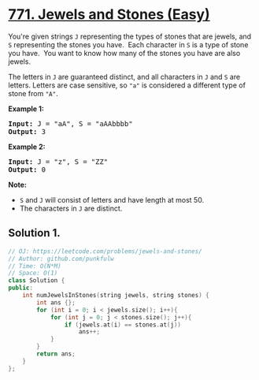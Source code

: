 # [771. Jewels and Stones (Easy)](https://leetcode.com/problems/jewels-and-stones/)

<p>You're given strings <code>J</code> representing the types of stones that are jewels, and <code>S</code> representing the stones you have.&nbsp; Each character in <code>S</code> is a type of stone you have.&nbsp; You want to know how many of the stones you have are also jewels.</p>

<p>The letters in <code>J</code> are guaranteed distinct, and all characters in <code>J</code> and <code>S</code> are letters. Letters are case sensitive, so <code>"a"</code> is considered a different type of stone from <code>"A"</code>.</p>

<p><strong>Example 1:</strong></p>

<pre><strong>Input:</strong> J = "aA", S = "aAAbbbb"
<strong>Output:</strong> 3
</pre>

<p><strong>Example 2:</strong></p>

<pre><strong>Input:</strong> J = "z", S = "ZZ"
<strong>Output:</strong> 0
</pre>

<p><strong>Note:</strong></p>

<ul>
	<li><code>S</code> and <code>J</code> will consist of letters and have length at most 50.</li>
	<li>The characters in <code>J</code> are distinct.</li>
</ul>

## Solution 1.

```cpp
// OJ: https://leetcode.com/problems/jewels-and-stones/
// Author: github.com/punkfulw
// Time: O(N*M)
// Space: O(1)
class Solution {
public:
    int numJewelsInStones(string jewels, string stones) {
        int ans {};
        for (int i = 0; i < jewels.size(); i++){
            for (int j = 0; j < stones.size(); j++){
                if (jewels.at(i) == stones.at(j))
                    ans++;
            }
        }
        return ans;
    }
};
```
